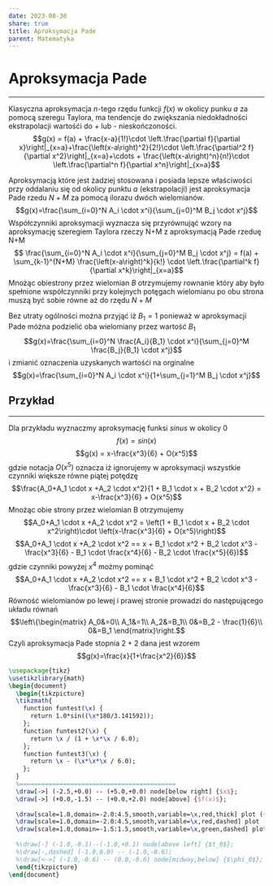 ```yaml
---
date: 2023-08-30
share: true
title: Aproksymacja Pade
parent: Matematyka
---
```

# Aproksymacja Pade
---

Klasyczna aproksymacja $n$-tego rzędu funkcji $f(x)$ w okolicy punku $a$ za pomocą szeregu Taylora, ma tendencje do zwiększania niedokładności ekstrapolacji wartośći do + lub - nieskończoności.
$$g(x) = f(a) + \frac{x-a}{1!}\cdot \left.\frac{\partial f}{\partial x}\right|_{x=a}+\frac{\left(x-a\right)^2}{2!}\cdot \left.\frac{\partial^2 f}{\partial x^2}\right|_{x=a}+\cdots + \frac{\left(x-a\right)^n}{n!}\cdot \left.\frac{\partial^n f}{\partial x^n}\right|_{x=a}$$

Aproksymacją które jest żadziej stosowana i posiada lepsze właściwości przy oddalaniu się od okolicy punktu $a$ (ekstrapolacji) jest aproksymacja Pade rzedu $N+M$ za pomocą ilorazu dwóch wielomianów. 
$$g(x)=\frac{\sum_{i=0}^N A_i \cdot x^i}{\sum_{j=0}^M B_j \cdot x^j}$$
Współczynniki aproksymacji wyznacza się przyrównująć wzory na aproksymację szeregiem Taylora rzeczy N+M z aproksymacją Pade rzeduę N+M
$$ \frac{\sum_{i=0}^N A_i \cdot x^i}{\sum_{j=0}^M B_j \cdot x^j} = f(a) + \sum_{k-1}^{N+M} \frac{\left(x-a\right)^k}{k!} \cdot \left.\frac{\partial^k f}{\partial x^k}\right|_{x=a}$$
Mnożąc obiestrony przez wielomian $B$ otrzymujemy rownanie który aby było spełnione współczynniki przy kolejnych potęgach wielomianu po obu strona muszą być sobie równe aż do rzędu $N+M$

Bez utraty ogólności można przyjąć iż $B_1=1$ ponieważ w aproksymacji Pade móżna podzielić oba wielomiany przez wartość $B_1$ 
$$g(x)=\frac{\sum_{i=0}^N \frac{A_i}{B_1} \cdot x^i}{\sum_{j=0}^M \frac{B_j}{B_1} \cdot x^j}$$
i zmianić oznaczenia uzyskanych wartośći na orginalne
$$g(x)=\frac{\sum_{i=0}^N A_i \cdot x^i}{1+\sum_{j=1}^M B_j \cdot x^j}$$
## Przykład
---
Dla przykładu wyznaczmy aproksymację funksi $sinus$ w okolicy $0$
$$f(x) = sin(x)$$
$$g(x) = x-\frac{x^3}{6} + O(x^5)$$
gdzie notacja $O(x^5)$ oznacza iż ignorujemy w aproksymacji wszystkie czynniki większe równe piątej potędzę
$$\frac{A_0+A_1 \cdot x +A_2 \cdot x^2}{1 + B_1 \cdot x + B_2 \cdot x^2} = x-\frac{x^3}{6} + O(x^5)$$
Mnożąc obie strony przez wielomian B otrzymujemy
$$A_0+A_1 \cdot x +A_2 \cdot x^2 = \left(1 + B_1 \cdot x + B_2 \cdot x^2\right)\cdot \left(x-\frac{x^3}{6} + O(x^5)\right)$$
$$A_0+A_1 \cdot x +A_2 \cdot x^2 == x + B_1 \cdot x^2 + B_2 \cdot x^3 - \frac{x^3}{6} - B_1 \cdot \frac{x^4}{6} - B_2 \cdot \frac{x^5}{6})$$
gdzie czynniki powyżej $x^4$ możmy pominąć
$$A_0+A_1 \cdot x +A_2 \cdot x^2 == x + B_1 \cdot x^2 + B_2 \cdot x^3 - \frac{x^3}{6} - B_1 \cdot \frac{x^4}{6}$$
Równość wielomianów po lewej i prawej stronie prowadzi do następującego układu równań
$$\left\{\begin{matrix}
A_0&=0\\
A_1&=1\\
A_2&=B_1\\
0&=B_2 - \frac{1}{6}\\
0&=B_1
\end{matrix}\right.$$
Czyli aproksymacja Pade stopnia $2+2$ dana jest wzorem
$$g(x)=\frac{x}{1+\frac{x^2}{6}}$$

```tikz
\usepackage{tikz}
\usetikzlibrary{math}
\begin{document}
  \begin{tikzpicture}
  \tikzmath{
    function funtest(\x) {
      return 1.0*sin((\x*180/3.141592));
    };
    function funtest2(\x) {
      return \x / (1 + \x*\x / 6.0);
    };
    function funtest3(\x) {
      return \x - (\x*\x*\x / 6.0);
    };
  }
  %===========================================
  \draw[->] (-2.5,+0.0) -- (+5.0,+0.0) node[below right] {$x$};
  \draw[->] (+0.0,-1.5) -- (+0.0,+2.0) node[above] {$f(x)$};
  
  \draw[scale=1.0,domain=-2.0:4.5,smooth,variable=\x,red,thick] plot ({\x},{funtest(\x*2.0)});
  \draw[scale=1.0,domain=-2.0:4.5,smooth,variable=\x,red,dashed] plot ({\x},{funtest2(\x*2.0)});
  \draw[scale=1.0,domain=-1.5:1.5,smooth,variable=\x,green,dashed] plot ({\x},{funtest3(\x*2.0)});
  
  %\draw[-] (-1.0,-0.1)--(-1.0,+0.1) node[above left] {$t_0$};
  %\draw[-,dashed] (-1.0,0.0) -- (-1.0,-0.6);
  %\draw[<->] (-1.0,-0.6) -- (0.0,-0.6) node[midway,below] {$\phi_0$};
  \end{tikzpicture}
\end{document}
```



